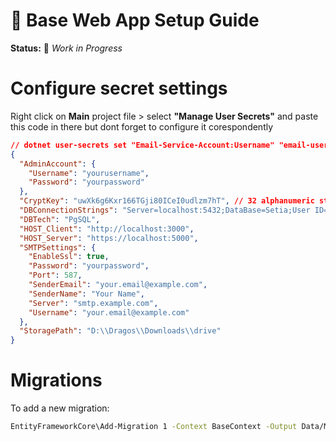 # 🧩 Base Web App Setup Guide

**Status:** 🚧 _Work in Progress_

# Configure secret settings

Right click on **Main** project file > select **"Manage User Secrets"** and paste this code in there but dont forget to configure it corespondently

```json
// dotnet user-secrets set "Email-Service-Account:Username" "email-username"
{
  "AdminAccount": {
    "Username": "yourusername",
    "Password": "yourpassword"
  },
  "CryptKey": "uwXk6g6Kxr166TGji80ICeI0udlzm7hT", // 32 alphanumeric string like its shown, recomanded to change it for every instance
  "DBConnectionStrings": "Server=localhost:5432;DataBase=Setia;User ID=postgres;Password=dragos;",
  "DBTech": "PgSQL",
  "HOST_Client": "http://localhost:3000",
  "HOST_Server": "https://localhost:5000",
  "SMTPSettings": {
    "EnableSsl": true,
    "Password": "yourpassword",
    "Port": 587,
    "SenderEmail": "your.email@example.com",
    "SenderName": "Your Name",
    "Server": "smtp.example.com",
    "Username": "your.email@example.com"
  },
  "StoragePath": "D:\\Dragos\\Downloads\\drive"
}
```

# Migrations

To add a new migration:

```bash
EntityFrameworkCore\Add-Migration 1 -Context BaseContext -Output Data/Migrations
```
